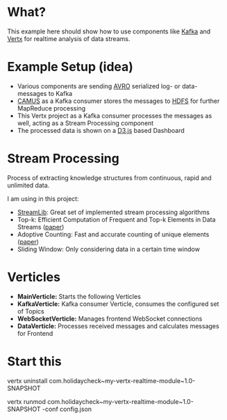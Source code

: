 # What?
This example here should show how to use components like [Kafka](http://kafka.apache.org/) and [Vertx](http://vertx.io/) for realtime analysis of data streams.

# Example Setup (idea)
* Various components are sending [AVRO](http://avro.apache.org/) serialized log- or data-messages to Kafka
* [CAMUS](https://github.com/linkedin/camus) as a Kafka consumer stores the messages to [HDFS](http://en.wikipedia.org/wiki/Apache_Hadoop#Hadoop_distributed_file_system) for further MapReduce processing
* This Vertx project as a Kafka consumer processes the messages as well, acting as a Stream Processing component
* The processed data is shown on a [D3.js](http://d3js.org/) based Dashboard

# Stream Processing
Process of extracting knowledge structures from continuous, rapid and unlimited data.

I am using in this project:

* [StreamLib](https://github.com/addthis/stream-lib): Great set of implemented stream processing algorithms
* Top-k: Efficient Computation of Frequent and Top-k Elements in Data Streams ([paper](https://icmi.cs.ucsb.edu/research/tech_reports/reports/2005-23.pdf))
* Adoptive Counting: Fast and accurate counting of unique elements ([paper](http://gridsec.usc.edu/files/TR/TR-2005-12.pdf))
* Sliding Window: Only considering data in a certain time window

# Verticles
* **MainVerticle:** Starts the following Verticles
* **KafkaVerticle:** Kafka consumer Verticle, consumes the configured set of Topics
* **WebSocketVerticle:** Manages frontend WebSocket connections
* **DataVerticle:** Processes received messages and calculates messages for Frontend

# Start this
vertx uninstall com.holidaycheck~my-vertx-realtime-module~1.0-SNAPSHOT

vertx runmod com.holidaycheck~my-vertx-realtime-module~1.0-SNAPSHOT -conf config.json